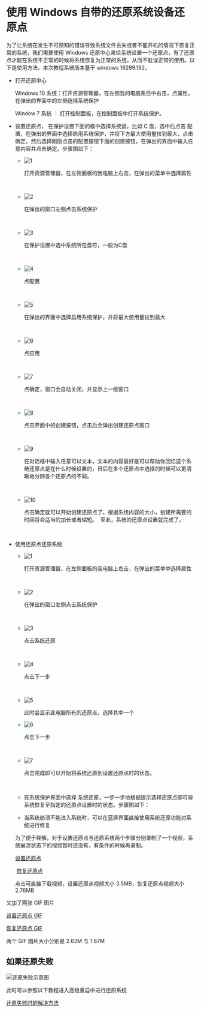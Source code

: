 # 使用 Windows 自带的还原系统设备还原点

为了让系统在发生不可预知的错误导致系统文件丢失或者不能开机的情况下恢复正常的系统，我们需要使用 Windows 还原中心来给系统设置一个还原点，有了还原点才能在系统不正常的时候将系统恢复为正常的系统，从而不耽误正常的使用。以下是使用方法。本次教程系统版本基于 windows 16299.192。

- 打开还原中心

  Windows 10 系统：打开资源管理器，在左侧我的电脑条目中右击，点属性，在弹出的界面中的左侧选择系统保护

  Window 7 系统 ： 打开控制面板，在控制面板中打开系统保护。

- 设置还原点， 在保护设置下面的框中选择系统盘，比如 C 盘，选中后点击 配置，在弹出的界面中选择启用系统保护，并将下方最大使用量拉到最大，点击确定。然后选择刚刚点击的配置按钮下面的创建按钮，在弹出的界面中输入任意内容并点击确定。步骤图如下：

  - ![1](https://github.com/oh1h0ney/Git-Book-Library/blob/master/Windows/windows-system-backup/windows-system-backup-video-for-backup-1.png)

      打开资源管理器，在左侧面板的我电脑上右击，在弹出的菜单中选择属性

      ​

  - ![2](https://github.com/oh1h0ney/Git-Book-Library/blob/master/Windows/windows-system-backup/windows-system-backup-video-for-backup-2.png) 

      在弹出的窗口左侧点击系统保护

      ​

  - ![3](https://github.com/oh1h0ney/Git-Book-Library/blob/master/Windows/windows-system-backup/windows-system-backup-video-for-backup-3.png)

      在保护设置中选中系统所在盘符，一般为C盘

      ​

  - ![4](https://github.com/oh1h0ney/Git-Book-Library/blob/master/Windows/windows-system-backup/windows-system-backup-video-for-backup-4.png)

      点配置

      ​

  - ![5](https://github.com/oh1h0ney/Git-Book-Library/blob/master/Windows/windows-system-backup/windows-system-backup-video-for-backup-5.png)

      在弹出的界面中选择启用系统保护，并将最大使用量拉到最大

      ​

  - ![6](https://github.com/oh1h0ney/Git-Book-Library/blob/master/Windows/windows-system-backup/windows-system-backup-video-for-backup-6.png)

      点应用

      ​

  - ![7](https://github.com/oh1h0ney/Git-Book-Library/blob/master/Windows/windows-system-backup/windows-system-backup-video-for-backup-7.png)

      点确定，窗口会自动关闭，并显示上一级窗口

      ​

  - ![8](https://github.com/oh1h0ney/Git-Book-Library/blob/master/Windows/windows-system-backup/windows-system-backup-video-for-backup-8.png)

      点击界面中的创建按钮，点击后会弹出创建还原点窗口

      ​

  - ![9](https://github.com/oh1h0ney/Git-Book-Library/blob/master/Windows/windows-system-backup/windows-system-backup-video-for-backup-9.png)

      在对话框中输入任意可以文本，文本的内容最好是可以帮助你回忆这个系统还原点是在什么时候设置的，日后在多个还原点中选择的时候可以更清晰地分辨各个还原点的不同。

      ​

  - ![10](https://github.com/oh1h0ney/Git-Book-Library/blob/master/Windows/windows-system-backup/windows-system-backup-video-for-backup-10.png)

      点击确定就可以开始创建还原点了，根据系统内容的大小，创建所需要的时间将会适当的加长或者缩短。
        至此，系统的还原点设置就完成了。

      ​

- 使用还原点还原系统
  - ![1](https://github.com/oh1h0ney/Git-Book-Library/blob/master/Windows/windows-system-backup/windows-system-backup-video-for-restore-1.png)

    打开资源管理器，在左侧面板的我电脑上右击，在弹出的菜单中选择属性

    ​

  - ![2](https://github.com/oh1h0ney/Git-Book-Library/blob/master/Windows/windows-system-backup/windows-system-backup-video-for-restore-2.png)

    在弹出的窗口左侧点击系统保护

    ​

  - ![3](https://github.com/oh1h0ney/Git-Book-Library/blob/master/Windows/windows-system-backup/windows-system-backup-video-for-restore-3.png)

    点击系统还原

    ​

  - ![4](https://github.com/oh1h0ney/Git-Book-Library/blob/master/Windows/windows-system-backup/windows-system-backup-video-for-restore-4.png)

    点击下一步

    ​

  - ![5](https://github.com/oh1h0ney/Git-Book-Library/blob/master/Windows/windows-system-backup/windows-system-backup-video-for-restore-5.png)

    此时会显示此电脑所有的还原点，选择其中一个


  - ![6](https://github.com/oh1h0ney/Git-Book-Library/blob/master/Windows/windows-system-backup/windows-system-backup-video-for-restore-6.png)

    点击下一步

    ​

  - ![7](https://github.com/oh1h0ney/Git-Book-Library/blob/master/Windows/windows-system-backup/windows-system-backup-video-for-restore-7.png)

    点击完成即可以开始将系统还原到设置还原点时的状态。

    ​

  - 在系统保护界面中选择 系统还原，一步一步地根据提示选择还原点即可将系统恢复至指定的还原点设置时的状态。步骤图如下：

  - 当系统崩溃不能进入系统时，可以在蓝屏界面直接使用系统还原功能对系统进行修复

  为了便于理解，对于设置还原点与还原系统两个步骤分别录制了一个视频，系统崩溃状态下的视频暂时还没有，有条件的时候再录制。

  	[设置还原点](https://github.com/oh1h0ney/Git-Book-Library/blob/master/Windows/windows-system-backup/windows-system-backup-video-for-backup.mp4)

  ​	[恢复还原点](https://github.com/oh1h0ney/Git-Book-Library/blob/master/Windows/windows-system-backup/windows-system-backup-video-for-restroe.mp4)

  点击可直接下载视频，设置还原点视频大小  3.5MB，恢复还原点视频大小 2.76MB

又加了两张 GIF 图片

[设置还原点 GIF](https://github.com/oh1h0ney/Git-Book-Library/blob/master/Windows/windows-system-backup/windows-system-backup-video-for-backup.gif)

[恢复还原点 GIF](https://github.com/oh1h0ney/Git-Book-Library/blob/master/Windows/windows-system-backup/windows-system-backup-video-for-restore.gif)

两个 GIF 图片大小分别是 2.63M 与 1.67M



## 如果还原失败

![还原失败示意图](https://github.com/oh1h0ney/Git-Book-Library/blob/master/Windows/windows-system-backup/windows_system_restore_failed_img.jpg)

此时可以参照以下教程进入高级重启中进行还原系统

[还原失败时的解决方法](https://www.landiannews.com/archives/42318.html)